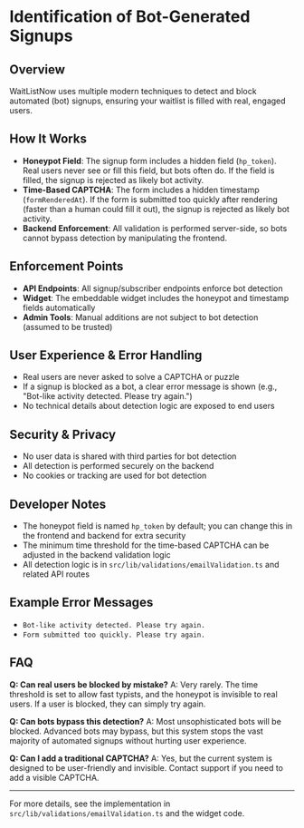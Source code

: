 # Identification of Bot-Generated Signups

## Overview

WaitListNow uses multiple modern techniques to detect and block automated (bot) signups, ensuring your waitlist is filled with real, engaged users.

## How It Works

- **Honeypot Field**: The signup form includes a hidden field (`hp_token`). Real users never see or fill this field, but bots often do. If the field is filled, the signup is rejected as likely bot activity.
- **Time-Based CAPTCHA**: The form includes a hidden timestamp (`formRenderedAt`). If the form is submitted too quickly after rendering (faster than a human could fill it out), the signup is rejected as likely bot activity.
- **Backend Enforcement**: All validation is performed server-side, so bots cannot bypass detection by manipulating the frontend.

## Enforcement Points

- **API Endpoints**: All signup/subscriber endpoints enforce bot detection
- **Widget**: The embeddable widget includes the honeypot and timestamp fields automatically
- **Admin Tools**: Manual additions are not subject to bot detection (assumed to be trusted)

## User Experience & Error Handling

- Real users are never asked to solve a CAPTCHA or puzzle
- If a signup is blocked as a bot, a clear error message is shown (e.g., "Bot-like activity detected. Please try again.")
- No technical details about detection logic are exposed to end users

## Security & Privacy

- No user data is shared with third parties for bot detection
- All detection is performed securely on the backend
- No cookies or tracking are used for bot detection

## Developer Notes

- The honeypot field is named `hp_token` by default; you can change this in the frontend and backend for extra security
- The minimum time threshold for the time-based CAPTCHA can be adjusted in the backend validation logic
- All detection logic is in `src/lib/validations/emailValidation.ts` and related API routes

## Example Error Messages

- `Bot-like activity detected. Please try again.`
- `Form submitted too quickly. Please try again.`

## FAQ

**Q: Can real users be blocked by mistake?**
A: Very rarely. The time threshold is set to allow fast typists, and the honeypot is invisible to real users. If a user is blocked, they can simply try again.

**Q: Can bots bypass this detection?**
A: Most unsophisticated bots will be blocked. Advanced bots may bypass, but this system stops the vast majority of automated signups without hurting user experience.

**Q: Can I add a traditional CAPTCHA?**
A: Yes, but the current system is designed to be user-friendly and invisible. Contact support if you need to add a visible CAPTCHA.

---

For more details, see the implementation in `src/lib/validations/emailValidation.ts` and the widget code.
